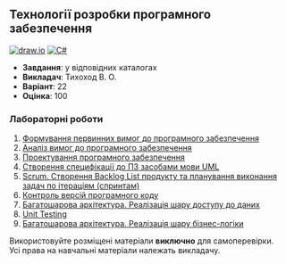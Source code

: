 ## Технології розробки програмного забезпечення

[![draw.io](https://img.shields.io/badge/draw.io-333333?style=for-the-badge&logo=diagramsdotnet&logoColor=%f05033)](#)
[![C#](https://img.shields.io/badge/c%23-purple?style=for-the-badge&logo=csharp&logoColor=white)](#)

- **Завдання**: у відповідних каталогах
- **Викладач**: Тихоход В. О.
- **Варіант**: 22 
- **Оцінка**: 100

### Лабораторні роботи
  1. [Формування первинних вимог до програмного забезпечення](./Lab1/)
  2. [Аналіз вимог до програмного забезпечення](./Lab2/)
  3. [Проектування програмного забезпечення](./Lab3/)
  4. [Створення специфікації до ПЗ засобами мови UML](./Lab4/)
  5. [Scrum. Створення Backlog List продукту та планування виконання задач по ітераціям (спринтам)](./Lab5/)
  6. [Контроль версій програмного коду](./Lab6/)
  7. [Багатошарова архітектура. Реалізація шару доступу до даних](./Lab7/)
  8. [Unit Testing](./Lab8/)
  9. [Багатошарова архітектура. Реалізація шару бізнес-логіки](./Lab9/)

Використовуйте розміщені матеріали **виключно** для самоперевірки. <br>
Усі права на навчальні матеріали належать викладачу.